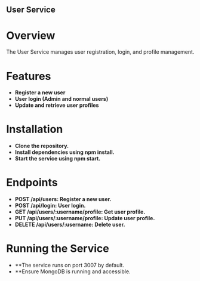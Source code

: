 ## User Service 

# Overview

The User Service manages user registration, login, and profile management.

# Features

- **Register a new user**
- **User login (Admin and normal users)**
- **Update and retrieve user profiles**

# Installation

- **Clone the repository.**
- **Install dependencies using npm install.**
- **Start the service using npm start.**

# Endpoints

- **POST /api/users: Register a new user.**
- **POST /api/login: User login.**
- **GET /api/users/:username/profile: Get user profile.**
- **PUT /api/users/:username/profile: Update user profile.**
- **DELETE /api/users/:username: Delete user.**

# Running the Service

- **The service runs on port 3007 by default.
- **Ensure MongoDB is running and accessible.